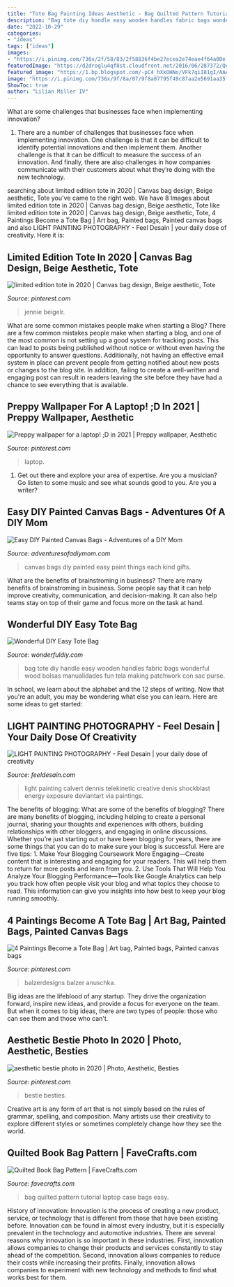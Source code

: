 ```yaml
---
title: "Tote Bag Painting Ideas Aesthetic - Bag Quilted Pattern Tutorial Laptop Case Bags Easy"
description: "Bag tote diy handle easy wooden handles fabric bags wonderful wood bolsas manualidades fun tela making patchwork con sac purse"
date: "2022-10-29"
categories:
- "ideas"
tags: ["ideas"]
images:
- "https://i.pinimg.com/736x/2f/58/83/2f58836f4be27ecea2e74eae4f64a00e.jpg"
featuredImage: "https://d2droglu4qf8st.cloudfront.net/2016/06/287372/Quilted-Book-Bag-Pattern_ExtraLarge1000_ID-1731896.jpg?v=1731896"
featured_image: "https://1.bp.blogspot.com/-pC4_hXkOHNo/VFk7qiI81gI/AAAAAAAALC0/c-mX4pyDeR0/s1600/Easy%2BDIY%2BPainted%2BCanvas%2BBags.jpg"
image: "https://i.pinimg.com/736x/9f/8a/07/9f8a07795f49c87aa2e5691aa35fd2e8.jpg"
ShowToc: true
author: "Lilian Miller IV"
---
```



What are some challenges that businesses face when implementing innovation?
1. There are a number of challenges that businesses face when implementing innovation. One challenge is that it can be difficult to identify potential innovations and then implement them. Another challenge is that it can be difficult to measure the success of an innovation. And finally, there are also challenges in how companies communicate with their customers about what they’re doing with the new technology.

	

		
searching about limited edition tote in 2020 | Canvas bag design, Beige aesthetic, Tote you've came to the right web. We have 8 Images about limited edition tote in 2020 | Canvas bag design, Beige aesthetic, Tote like limited edition tote in 2020 | Canvas bag design, Beige aesthetic, Tote, 4 Paintings Become a Tote Bag | Art bag, Painted bags, Painted canvas bags and also LIGHT PAINTING PHOTOGRAPHY - Feel Desain | your daily dose of creativity. Here it is:
		
    
## Limited Edition Tote In 2020 | Canvas Bag Design, Beige Aesthetic, Tote

<img loading=lazy src="https://i.pinimg.com/736x/9f/8a/07/9f8a07795f49c87aa2e5691aa35fd2e8.jpg" onerror="this.onerror=null;this.src='https://tse1.mm.bing.net/th?id=OIP.i4BRP78n44YtRDVVGFMNfwHaL2&amp;pid=15.1';" alt="limited edition tote in 2020 | Canvas bag design, Beige aesthetic, Tote">

_Source: pinterest.com_

>jennie beigelr. 

	

What are some common mistakes people make when starting a Blog?
There are a few common mistakes people make when starting a blog, and one of the most common is not setting up a good system for tracking posts. This can lead to posts being published without notice or without even having the opportunity to answer questions. Additionally, not having an effective email system in place can prevent people from getting notified about new posts or changes to the blog site. In addition, failing to create a well-written and engaging post can result in readers leaving the site before they have had a chance to see everything that is available.

    
## Preppy Wallpaper For A Laptop! ;D In 2021 | Preppy Wallpaper, Aesthetic

<img loading=lazy src="https://i.pinimg.com/236x/1f/a6/ab/1fa6abe4c86cd9fca9004c50c446345c.jpg?nii=t" onerror="this.onerror=null;this.src='https://tse1.mm.bing.net/th?id=OIP.Iz12VVn143MPdRXVXu8BiQAAAA&amp;pid=15.1';" alt="Preppy wallpaper for a laptop! ;D in 2021 | Preppy wallpaper, Aesthetic">

_Source: pinterest.com_

>laptop. 

	

1. Get out there and explore your area of expertise. Are you a musician? Go listen to some music and see what sounds good to you. Are you a writer?

    
## Easy DIY Painted Canvas Bags - Adventures Of A DIY Mom

<img loading=lazy src="https://1.bp.blogspot.com/-pC4_hXkOHNo/VFk7qiI81gI/AAAAAAAALC0/c-mX4pyDeR0/s1600/Easy%2BDIY%2BPainted%2BCanvas%2BBags.jpg" onerror="this.onerror=null;this.src='https://tse2.mm.bing.net/th?id=OIP.nJo9HiAFhckiLW96mnMXtgHaLH&amp;pid=15.1';" alt="Easy DIY Painted Canvas Bags - Adventures of a DIY Mom">

_Source: adventuresofadiymom.com_

>canvas bags diy painted easy paint things each kind gifts. 

	

What are the benefits of brainstroming in business?
There are many benefits of brainstroming in business. Some people say that it can help improve creativity, communication, and decision-making. It can also help teams stay on top of their game and focus more on the task at hand.

    
## Wonderful DIY Easy Tote Bag

<img loading=lazy src="http://cdn.wonderfuldiy.com/wp-content/uploads/2014/10/tote-bag.jpg" onerror="this.onerror=null;this.src='https://tse3.mm.bing.net/th?id=OIP.lUyQ3Zzbe-LH6mzdbihG3wHaF7&amp;pid=15.1';" alt="Wonderful DIY Easy Tote Bag">

_Source: wonderfuldiy.com_

>bag tote diy handle easy wooden handles fabric bags wonderful wood bolsas manualidades fun tela making patchwork con sac purse. 

	

In school, we learn about the alphabet and the 12 steps of writing. Now that you're an adult, you may be wondering what else you can learn. Here are some ideas to get started: 

    
## LIGHT PAINTING PHOTOGRAPHY - Feel Desain | Your Daily Dose Of Creativity

<img loading=lazy src="http://th05.deviantart.net/fs71/PRE/f/2010/158/6/0/60b8bd204cf0d133b7e28fa14e5a7e54.jpg" onerror="this.onerror=null;this.src='https://tse1.mm.bing.net/th?id=OIP.uqQ9Sl7CGDbrKrm4tUiLMQHaLH&amp;pid=15.1';" alt="LIGHT PAINTING PHOTOGRAPHY - Feel Desain | your daily dose of creativity">

_Source: feeldesain.com_

>light painting calvert dennis telekinetic creative denis shockblast energy exposure deviantart via paintings. 

	

The benefits of blogging: What are some of the benefits of blogging?
There are many benefits of blogging, including helping to create a personal journal, sharing your thoughts and experiences with others, building relationships with other bloggers, and engaging in online discussions. Whether you’re just starting out or have been blogging for years, there are some things that you can do to make sure your blog is successful. Here are five tips: 1. Make Your Blogging Coursework More Engaging—Create content that is interesting and engaging for your readers. This will help them to return for more posts and learn from you.
2. Use Tools That Will Help You Analyze Your Blogging Performance—Tools like Google Analytics can help you track how often people visit your blog and what topics they choose to read. This information can give you insights into how best to keep your blog running smoothly.


    
## 4 Paintings Become A Tote Bag | Art Bag, Painted Bags, Painted Canvas Bags

<img loading=lazy src="https://i.pinimg.com/736x/4d/07/82/4d078226f20ac205d46ac2b198d9ea93.jpg" onerror="this.onerror=null;this.src='https://tse3.mm.bing.net/th?id=OIP.59zP4Q8knesIf-IaODU2CgAAAA&amp;pid=15.1';" alt="4 Paintings Become a Tote Bag | Art bag, Painted bags, Painted canvas bags">

_Source: pinterest.com_

>balzerdesigns balzer anuschka. 

	

Big ideas are the lifeblood of any startup. They drive the organization forward, inspire new ideas, and provide a focus for everyone on the team. But when it comes to big ideas, there are two types of people: those who can see them and those who can't. 

    
## Aesthetic Bestie Photo In 2020 | Photo, Aesthetic, Besties

<img loading=lazy src="https://i.pinimg.com/736x/2f/58/83/2f58836f4be27ecea2e74eae4f64a00e.jpg" onerror="this.onerror=null;this.src='https://tse3.mm.bing.net/th?id=OIP.iui8Ib9uh843XZpz_rXCPQHaJ3&amp;pid=15.1';" alt="aesthetic bestie photo in 2020 | Photo, Aesthetic, Besties">

_Source: pinterest.com_

>bestie besties. 

	

Creative art is any form of art that is not simply based on the rules of grammar, spelling, and composition. Many artists use their creativity to explore different styles or sometimes completely change how they see the world.

    
## Quilted Book Bag Pattern | FaveCrafts.com

<img loading=lazy src="https://d2droglu4qf8st.cloudfront.net/2016/06/287372/Quilted-Book-Bag-Pattern_ExtraLarge1000_ID-1731896.jpg?v=1731896" onerror="this.onerror=null;this.src='https://tse4.mm.bing.net/th?id=OIP.deM5R7SBNfNreApkddhySgHaE7&amp;pid=15.1';" alt="Quilted Book Bag Pattern | FaveCrafts.com">

_Source: favecrafts.com_

>bag quilted pattern tutorial laptop case bags easy. 

	

History of innovation:
Innovation is the process of creating a new product, service, or technology that is different from those that have been existing before. Innovation can be found in almost every industry, but it is especially prevalent in the technology and automotive industries. There are several reasons why innovation is so important in these industries. First, innovation allows companies to change their products and services constantly to stay ahead of the competition. Second, innovation allows companies to reduce their costs while increasing their profits. Finally, innovation allows companies to experiment with new technology and methods to find what works best for them.

